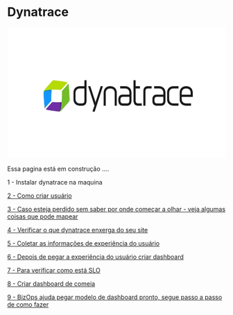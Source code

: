 # Dynatrace

<img src="https://github.com/tbarcelar/Dynatrace/blob/main/logo.jpg" width="950" height="300">

Essa pagina está em construção ....

1 - Instalar dynatrace na maquina <a href="https://github.com/tbarcelar/Dynatrace/blob/main/como%20instalar%20dynatrace%20no%20pc.docx">  
  
2 - Como criar usuário <a href="https://github.com/tbarcelar/Dynatrace/blob/main/criar%20usu%C3%A1rio%20e%20senha.docx">  
  
3 - Caso esteja perdido sem saber por onde começar a olhar - veja algumas coisas que pode mapear <a href="https://github.com/tbarcelar/Dynatrace/blob/main/o%20que%20mapear.docx">  
  
4 - Verificar o que dynatrace enxerga do seu site<a href="https://github.com/tbarcelar/Dynatrace/blob/main/mapear%20e%20configurar%20path%20do%20site.docx">  
  
5 - Coletar as informações de experiência do usuário<a href="https://github.com/tbarcelar/Dynatrace/blob/main/Coletar%20experi%C3%AAncia%20do%20usu%C3%A1rio%20no%20site.docx">  
  
6 - Depois de pegar a experiência do usuário criar dashboard <a href="https://github.com/tbarcelar/Dynatrace/blob/main/dashboard%20experi%C3%AAncia%20do%20usu%C3%A1rio.docx">   
  
7 - Para verificar como está SLO <a href="https://github.com/tbarcelar/Dynatrace/blob/main/criar%20slo%20com%20dashboard.docx">   
  
8 - Criar dashboard de comeia <a href="https://github.com/tbarcelar/Dynatrace/blob/main/Dashboard%20de%20colmeia.docx">  
  
9 - BizOps ajuda pegar modelo de dashboard pronto, segue passo a passo de como fazer <a href="https://github.com/tbarcelar/Dynatrace/blob/main/Como%20usar%20bizops.docx"> 
  
 
